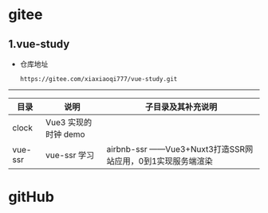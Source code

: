 # gitee

## 1.vue-study

- 仓库地址
  ```
  https://gitee.com/xiaxiaoqi777/vue-study.git
  ```

---

| 目录    | <center>说明</center> | <center>子目录及其补充说明</center> |
| ------- | --------------------- | ------------------ |
| clock   | Vue3 实现的时钟 demo  |
| vue-ssr | vue-ssr 学习          | airbnb-ssr ——Vue3+Nuxt3打造SSR网站应用，0到1实现服务端渲染 |

# gitHub
